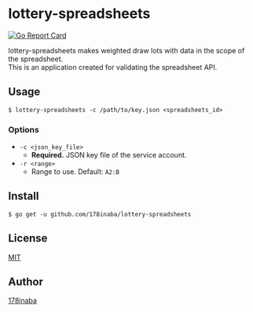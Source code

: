 # lottery-spreadsheets

[![Go Report Card](https://goreportcard.com/badge/github.com/178inaba/lottery-spreadsheets)](https://goreportcard.com/report/github.com/178inaba/lottery-spreadsheets)

lottery-spreadsheets makes weighted draw lots with data in the scope of the spreadsheet.  
This is an application created for validating the spreadsheet API.

## Usage

```console
$ lottery-spreadsheets -c /path/to/key.json <spreadsheets_id>
```

### Options

* `-c <json_key_file>`
  * **Required.** JSON key file of the service account.
* `-r <range>`
  * Range to use. Default: `A2:B`

## Install

```console
$ go get -u github.com/178inaba/lottery-spreadsheets
```

## License

[MIT](LICENSE)

## Author

[178inaba](https://github.com/178inaba)
